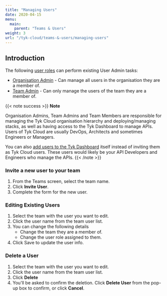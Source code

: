 ```yaml
---
title: "Managing Users"
date: 2020-04-15
menu:
  main:
    parent: "Teams & Users"
weight: 3
url: "/tyk-cloud/teams-&-users/managing-users"
---
```


## Introduction

The following [user roles](/tyk-cloud/reference-docs/user-roles/) can perform existing User Admin tasks:

* [Organisation Admin](/tyk-cloud/teams-users/user-roles/#user-roles-within-tyk-cloud) - Can manage all users in the organisation they are a member of.
* [Team Admin](/tyk-cloud/teams-users/user-roles/#user-roles-within-tyk-cloud) - Can only manage the users of the team they are a member of.

{{< note success >}}
**Note**

Organisation Admins, Team Admins and Team Members are responsible for managing the Tyk Cloud organisation hierarchy and deploying/managing stacks, as well as having access to the Tyk Dashboard to manage APIs. Users of Tyk Cloud are usually DevOps, Architects and sometimes Engineers or Managers.

You can also [add users to the Tyk Dashboard](/basic-config-and-security/security/dashboard/create-users/) itself instead of inviting them as Tyk Cloud users. These users would likely be your API Developers and Engineers who manage the APIs. 
{{< /note >}}

### Invite a new user to your team

1. From the Teams screen, select the team name.
2. Click **Invite User**.
3. Complete the form for the new user.

### Editing Existing Users

1. Select the team with the user you want to edit.
2. Click the user name from the team user list.
3. You can change the following details
   * Change the team they are a member of.
   * Change the user role assigned to them.
4. Click Save to update the user info.

### Delete a User

1. Select the team with the user you want to edit.
2. Click the user name from the team user list.
3. Click **Delete**
4. You'll be asked to confirm the deletion. Click **Delete User** from the pop-up box to confirm, or click **Cancel**.
